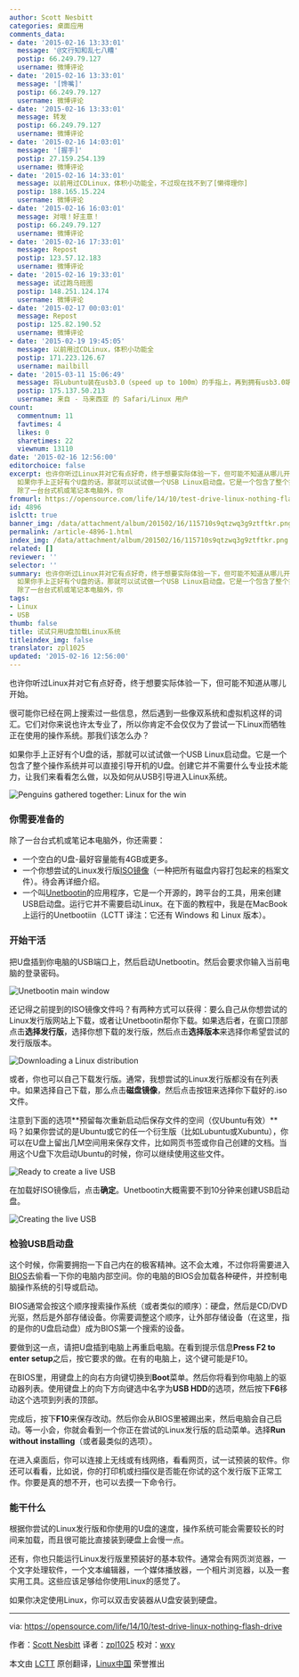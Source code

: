 ```yaml
---
author: Scott Nesbitt
categories: 桌面应用
comments_data:
- date: '2015-02-16 13:33:01'
  message: '@文行知和乱七八糟'
  postip: 66.249.79.127
  username: 微博评论
- date: '2015-02-16 13:33:01'
  message: '[馋嘴]'
  postip: 66.249.79.127
  username: 微博评论
- date: '2015-02-16 13:33:01'
  message: 转发
  postip: 66.249.79.127
  username: 微博评论
- date: '2015-02-16 14:03:01'
  message: '[握手]'
  postip: 27.159.254.139
  username: 微博评论
- date: '2015-02-16 14:33:01'
  message: 以前用过CDLinux，体积小功能全，不过现在找不到了[懒得理你]
  postip: 188.165.15.224
  username: 微博评论
- date: '2015-02-16 16:03:01'
  message: 对哦！好主意！
  postip: 66.249.79.127
  username: 微博评论
- date: '2015-02-16 17:33:01'
  message: Repost
  postip: 123.57.12.183
  username: 微博评论
- date: '2015-02-16 19:33:01'
  message: 试过跑乌班图
  postip: 148.251.124.174
  username: 微博评论
- date: '2015-02-17 00:03:01'
  message: Repost
  postip: 125.82.190.52
  username: 微博评论
- date: '2015-02-19 19:45:05'
  message: 以前用过CDLinux，体积小功能全
  postip: 171.223.126.67
  username: mailbill
- date: '2015-03-11 15:06:49'
  message: 将Lubuntu装在usb3.0（speed up to 100m）的手指上，再到拥有usb3.0端口的电脑上使用，开机速度20秒左右（从引导页算起）已经装完了所有有用的软件，并且还能玩psp游戏！
  postip: 175.137.50.213
  username: 来自 - 马来西亚 的 Safari/Linux 用户
count:
  commentnum: 11
  favtimes: 4
  likes: 0
  sharetimes: 22
  viewnum: 13110
date: '2015-02-16 12:56:00'
editorchoice: false
excerpt: 也许你听过Linux并对它有点好奇，终于想要实际体验一下，但可能不知道从哪儿开始。 很可能你已经在网上搜索过一些信息，然后遇到一些像双系统和虚拟机这样的词汇。它们对你来说也许太专业了，所以你肯定不会仅仅为了尝试一下Linux而牺牲正在使用的操作系统。那我们该怎么办？
  如果你手上正好有个U盘的话，那就可以试试做一个USB Linux启动盘。它是一个包含了整个操作系统并可以直接引导开机的U盘。创建它并不需要什么专业技术能力，让我们来看看怎么做，以及如何从USB引导进入Linux系统。  你需要准备的
  除了一台台式机或笔记本电脑外，你
fromurl: https://opensource.com/life/14/10/test-drive-linux-nothing-flash-drive
id: 4896
islctt: true
banner_img: /data/attachment/album/201502/16/115710s9qtzwq3g9ztftkr.png
permalink: /article-4896-1.html
index_img: /data/attachment/album/201502/16/115710s9qtzwq3g9ztftkr.png.thumb.jpg
related: []
reviewer: ''
selector: ''
summary: 也许你听过Linux并对它有点好奇，终于想要实际体验一下，但可能不知道从哪儿开始。 很可能你已经在网上搜索过一些信息，然后遇到一些像双系统和虚拟机这样的词汇。它们对你来说也许太专业了，所以你肯定不会仅仅为了尝试一下Linux而牺牲正在使用的操作系统。那我们该怎么办？
  如果你手上正好有个U盘的话，那就可以试试做一个USB Linux启动盘。它是一个包含了整个操作系统并可以直接引导开机的U盘。创建它并不需要什么专业技术能力，让我们来看看怎么做，以及如何从USB引导进入Linux系统。  你需要准备的
  除了一台台式机或笔记本电脑外，你
tags:
- Linux
- USB
thumb: false
title: 试试只用U盘加载Linux系统
titleindex_img: false
translator: zpl1025
updated: '2015-02-16 12:56:00'
---
```


也许你听过Linux并对它有点好奇，终于想要实际体验一下，但可能不知道从哪儿开始。


很可能你已经在网上搜索过一些信息，然后遇到一些像双系统和虚拟机这样的词汇。它们对你来说也许太专业了，所以你肯定不会仅仅为了尝试一下Linux而牺牲正在使用的操作系统。那我们该怎么办？


如果你手上正好有个U盘的话，那就可以试试做一个USB Linux启动盘。它是一个包含了整个操作系统并可以直接引导开机的U盘。创建它并不需要什么专业技术能力，让我们来看看怎么做，以及如何从USB引导进入Linux系统。


![Penguins gathered together: Linux for the win](/data/attachment/album/201502/16/115710s9qtzwq3g9ztftkr.png)


### 你需要准备的


除了一台台式机或笔记本电脑外，你还需要：


* 一个空白的U盘-最好容量能有4GB或更多。
* 一个你想尝试的Linux发行版[ISO镜像](http://en.wikipedia.org/wiki/ISO_image)（一种把所有磁盘内容打包起来的档案文件）。待会再详细介绍。
* 一个叫[Unetbootin](http://unetbootin.sourceforge.net/)的应用程序，它是一个开源的，跨平台的工具，用来创建USB启动盘。运行它并不需要启动Linux。在下面的教程中，我是在MacBook上运行的Unetbootiin（LCTT 译注：它还有 Windows 和 Linux 版本）。


### 开始干活


把U盘插到你电脑的USB端口上，然后启动Unetbootin。然后会要求你输入当前电脑的登录密码。


![Unetbootin main window](/data/attachment/album/201502/16/115712am88k1l9k13dordo.png)


还记得之前提到的ISO镜像文件吗？有两种方式可以获得：要么自己从你想尝试的Linux发行版网站上下载，或者让Unetbootin帮你下载。如果选后者，在窗口顶部点击**选择发行版**，选择你想下载的发行版，然后点击**选择版本**来选择你希望尝试的发行版版本。


![Downloading a Linux distribution](/data/attachment/album/201502/16/115714oitworqifqwdqwli.png)


或者，你也可以自己下载发行版。通常，我想尝试的Linux发行版都没有在列表中。如果选择自己下载，那么点击**磁盘镜像**，然后点击按钮来选择你下载好的.iso文件。


注意到下面的选项**预留每次重新启动后保存文件的空间（仅Ubuntu有效）**吗？如果你尝试的是Ubuntu或它的任一个衍生版（比如Lubuntu或Xubuntu），你可以在U盘上留出几M空间用来保存文件，比如网页书签或你自己创建的文档。当用这个U盘下次启动Ubuntu的时候，你可以继续使用这些文件。


![Ready to create a live USB](/data/attachment/album/201502/16/115715as6coof43zg6ge33.png)


在加载好ISO镜像后，点击**确定**。Unetbootin大概需要不到10分钟来创建USB启动盘。


![Creating the live USB](/data/attachment/album/201502/16/115717otf1p1fedbdddgkg.png)


### 检验USB启动盘


这个时候，你需要拥抱一下自己内在的极客精神。这不会太难，不过你将需要进入[BIOS](http://en.wikipedia.org/wiki/BIOS)去偷看一下你的电脑内部空间。你的电脑的BIOS会加载各种硬件，并控制电脑操作系统的引导或启动。


BIOS通常会按这个顺序搜索操作系统（或者类似的顺序）：硬盘，然后是CD/DVD光驱，然后是外部存储设备。你需要调整这个顺序，让外部存储设备（在这里，指的是你的U盘启动盘）成为BIOS第一个搜索的设备。


要做到这一点，请把U盘插到电脑上再重启电脑。在看到提示信息**Press F2 to enter setup**之后，按它要求的做。在有的电脑上，这个键可能是F10。


在BIOS里，用键盘上的向右方向键切换到**Boot**菜单。然后你将看到你电脑上的驱动器列表。使用键盘上的向下方向键选中名字为**USB HDD**的选项，然后按下**F6**移动这个选项到列表的顶部。


完成后，按下**F10**来保存改动。然后你会从BIOS里被踢出来，然后电脑会自己启动。等一小会，你就会看到一个你正在尝试的Linux发行版的启动菜单。选择**Run without installing**（或者最类似的选项）。


在进入桌面后，你可以连接上无线或有线网络，看看网页，试一试预装的软件。你还可以看看，比如说，你的打印机或扫描仪是否能在你试的这个发行版下正常工作。你要是真的想不开，也可以去摸一下命令行。


### 能干什么


根据你尝试的Linux发行版和你使用的U盘的速度，操作系统可能会需要较长的时间来加载，而且很可能比直接装到硬盘上会慢一点。


还有，你也只能运行Linux发行版里预装好的基本软件。通常会有网页浏览器，一个文字处理软件，一个文本编辑器，一个媒体播放器，一个相片浏览器，以及一套实用工具。这些应该足够给你使用Linux的感觉了。


如果你决定使用Linux，你可以双击安装器从U盘安装到硬盘。




---


via: <https://opensource.com/life/14/10/test-drive-linux-nothing-flash-drive>


作者：[Scott Nesbitt](https://opensource.com/users/scottnesbitt) 译者：[zpl1025](https://github.com/zpl1025) 校对：[wxy](https://github.com/wxy)


本文由 [LCTT](https://github.com/LCTT/TranslateProject) 原创翻译，[Linux中国](http://linux.cn/) 荣誉推出